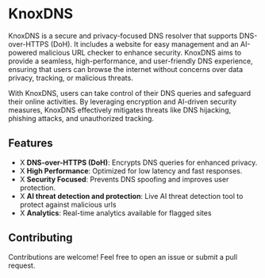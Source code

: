 # KnoxDNS

KnoxDNS is a secure and privacy-focused DNS resolver that supports DNS-over-HTTPS (DoH). It includes a website for easy management and an AI-powered malicious URL checker to enhance security. KnoxDNS aims to provide a seamless, high-performance, and user-friendly DNS experience, ensuring that users can browse the internet without concerns over data privacy, tracking, or malicious threats.

With KnoxDNS, users can take control of their DNS queries and safeguard their online activities. By leveraging encryption and AI-driven security measures, KnoxDNS effectively mitigates threats like DNS hijacking, phishing attacks, and unauthorized tracking.

## Features

- X **DNS-over-HTTPS (DoH)**: Encrypts DNS queries for enhanced privacy.
- X **High Performance**: Optimized for low latency and fast responses.
- X **Security Focused**: Prevents DNS spoofing and improves user protection.
- X **AI threat detection and protection**: Live AI threat detection tool to protect against malicious urls
- X **Analytics**: Real-time analytics available for flagged sites

## Contributing

Contributions are welcome! Feel free to open an issue or submit a pull request.


